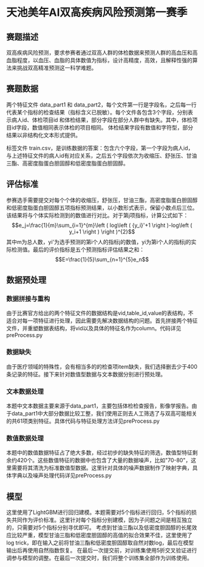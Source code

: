 <script type="text/javascript" src="http://cdn.mathjax.org/mathjax/latest/MathJax.js?config=default"></script>

# 天池美年AI双高疾病风险预测第一赛季

## 赛题描述

双高疾病风险预测，要求参赛者通过双高人群的体检数据来预测人群的高血压和高血脂程度，以血压、血脂的具体数值为指标，设计高精度，高效，且解释性强的算法来挑战双高精准预测这一科学难题。

## 赛题数据

两个特征文件 data_part1 和 data_part2，每个文件第一行是字段名，之后每一行代表某个指标的检查结果（指标含义已脱敏）。每个文件各包含3个字段，分别表示病人id、体检项目id 和体检结果，部分字段在部分人群中有缺失。其中，体检项目id字段，数值相同表示体检的项目相同。 体检结果字段有数值和字符型，部分结果以非结构化文本形式提供。

标签文件 train.csv，是训练数据的答案：包含六个字段，第一个字段为病人id，与上述特征文件的病人id有对应关系，之后五个字段依次为收缩压、舒张压、甘油三酯、高密度脂蛋白胆固醇和低密度脂蛋白胆固醇。

## 评估标准

参赛选手需要提交对每个个体的收缩压，舒张压，甘油三酯，高密度脂蛋白胆固醇和低密度脂蛋白胆固醇五项指标预测结果，以小数形式表示，保留小数点后三位。该结果将与个体实际检测到的数值进行对比。对于第j项指标，计算公式如下：
$$e_j=\frac{1}{m}\sum_{i=1}^{m}\left ( log\left ( {y_i}'+1 \right )-log\left ( y_i+1 \right ) \right )^{2}$$
其中m为总人数，yi'为选手预测的第i个人的指标j的数值，yi为第i个人的指标j的实际检测值。最后的评价指标是五个预测指标评估结果之和：
$$E=\frac{1}{5}\sum_{n=1}^{5}e_n$$

## 数据预处理

### 数据拼接与重构

由于比赛官方给出的两个特征文件的数据结构是vid,table_id,value的表结构，不适合对每一项特征进行处理，因此需要先解决数据结构的问题。首先拼接两个特征文件，并重塑数据表结构，将vid以及具体的特征名作为column。代码详见preProcess.py

### 数据缺失

由于医疗领域的特殊性，会有相当多的的检查项item缺失，我们选择删去少于400条记录的特征。接下来针对数值型数据与文本数据分别进行预处理。

### 文本数据处理

本题中文本数据主要来源于data_part1，主要包括体检检查报告，影像学报告。由于data_part1中大部分数据比较工整，我们使用正则去人工筛选了与双高可能相关的共61项类别特征。具体代码与特征处理方法详见preProcess.py

### 数值数据处理

本题中的数值数据特征占了绝大多数，经过初步的缺失特征的筛选，数值型特征剩余约420个。这些数值特征的数据中也包含了大量的数据噪声，比如"70-80"，这里需要将其清洗为标准数值型数据。这里针对具体的噪声数据制作了映射字典，具体字典以及噪声处理代码详见preProcess.py

## 模型

这里使用了LightGBM进行回归建模。本题需要对5个指标进行回归，5个指标的损失共同作为评价标准。这里针对每个指标分别建模，因为子问题之间是相互独立的，只需要对5个指标分别寻优即可。
考虑到甘油三酯以及低密度胆固醇的长尾效应比较严重，模型甘油三脂和低密度胆固醇的高值的拟合效果不佳，这里使用了log trick，即在输入之前将甘油三酯和低密度胆固醇取自然对数log，最后在模型输出后再使用自然指数恢复。
在最后一次提交前，对训练集使用5折交叉验证进行调参与模型的调整。在最后一次提交时，我们将整个训练集全部作为训练使用。
